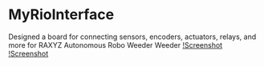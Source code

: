 # MyRioInterface
Designed a board for connecting sensors, encoders, actuators, relays, and more for RAXYZ Autonomous Robo Weeder Weeder
[!Screenshot](ConnBrd.png)
[!Screenshot](ConnBrd1.png)

